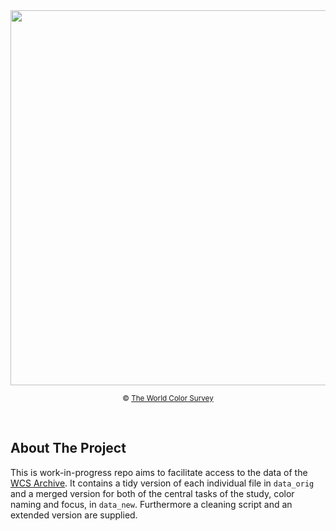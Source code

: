 <!-- README.md for WCS git repo -->

<!-- PROJECT LOGO -->
<br>
<br>
<p align="center">
<img src="https://www1.icsi.berkeley.edu/wcs/images/jrus-20100531/wcs-chart-4x.png" width="600">  
<p align="center"><small> &#169 <a href="https://www1.icsi.berkeley.edu/wcs/">The World Color Survey</a> </small></center></p>
</p>
<br>
<!-- ABOUT THE PROJECT -->

## About The Project

This is work-in-progress repo aims to facilitate access to the data of the [WCS Archive](https://www1.icsi.berkeley.edu/wcs/data.html). It contains a tidy version of each individual file in `data_orig` and a merged version for both of the central tasks of the study, color naming and focus, in `data_new`. Furthermore a cleaning script and an extended version are supplied.

<!-- GETTING STARTED 


### Installation

1. Clone the repo
   ```sh
   git clone https://github.com/jvosten/tidy_wcs.git
   ```

<!-- USAGE EXAMPLES ->
## Usage

Use this space to show useful examples of how a project can be used. Additional screenshots, code examples and demos work well in this space. You may also link to more resources.

_For more examples, please refer to the [Documentation](https://example.com)_ -->
